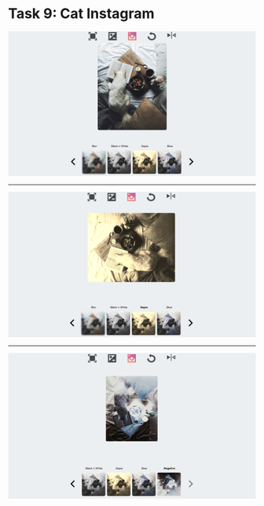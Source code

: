# Task 9: Cat Instagram

![alt](https://github.com/DMozhevitin/ITMO/blob/main/ux-course/images/09/01.png)
_______________________________________________________________________________
![alt](https://github.com/DMozhevitin/ITMO/blob/main/ux-course/images/09/02.png)
________________________________________________________________________________
![alt](https://github.com/DMozhevitin/ITMO/blob/main/ux-course/images/09/03.png)
